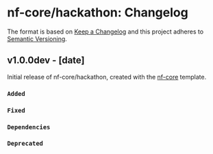 # nf-core/hackathon: Changelog

The format is based on [Keep a Changelog](https://keepachangelog.com/en/1.0.0/)
and this project adheres to [Semantic Versioning](https://semver.org/spec/v2.0.0.html).

## v1.0.0dev - [date]

Initial release of nf-core/hackathon, created with the [nf-core](https://nf-co.re/) template.

### `Added`

### `Fixed`

### `Dependencies`

### `Deprecated`

